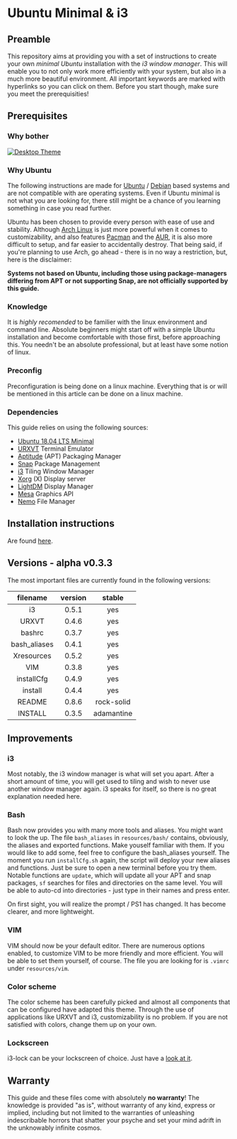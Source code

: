# Ubuntu Minimal & i3

## Preamble

This repository aims at providing you with a set of instructions to create your own *minimal Ubuntu* installation with the *i3 window manager*. This will enable you to not only work more efficiently with your system, but also in a much more beautiful environment. All important keywords are marked with hyperlinks so you can click on them. Before you start though, make sure you meet the prerequisities!

## Prerequisites

### Why bother

[![Desktop Theme](resources/others/desktopTheme.png)](https://www.reddit.com/r/unixporn/)

### Why Ubuntu

The following instructions are made for [Ubuntu](https://wiki.archlinux.org/index.php/Arch_compared_to_other_distributions#Ubuntu) / [Debian](https://wiki.archlinux.org/index.php/Arch_compared_to_other_distributions#General) based systems and are not compatible with are operating systems. Even if Ubuntu minimal is not what you are looking for, there still might be a chance of you learning something in case you read further.

Ubuntu has been chosen to provide every person with ease of use and stability. Although [Arch Linux](https://wiki.archlinux.org/index.php/Arch_Linux) is just more powerful when it comes to customizability, and also features [Pacman](https://wiki.archlinux.org/index.php/Pacman) and the [AUR](https://wiki.archlinux.org/index.php/Arch_User_Repository), it is also more difficult to setup, and far easier to accidentally destroy. That being said, if you're planning to use Arch, go ahead - there is in no way a restriction, but, here is the disclaimer:

**Systems not based on Ubuntu, including those using package-managers differing from APT or not supporting Snap, are not officially supported by this guide.**

### Knowledge

It is *highly recomended* to be familier with the linux environment and command line. Absolute beginners might start off with a simple Ubuntu installation and become comfortable with those first, before approaching this. You needn't be an absolute professional, but at least have some notion of linux.

### Preconfig

Preconfiguration is being done on a linux machine. Everything that is or will be mentioned in this article can be done on a linux machine.

### Dependencies

This guide relies on using the following sources:

* [Ubuntu 18.04 LTS Minimal](https://help.ubuntu.com/community/Installation/MinimalCD)
* [URXVT](https://wiki.archlinux.org/index.php/Rxvt-unicode) Terminal Emulator
* [Aptitude](https://wiki.debian.org/Aptitude) (APT) Packaging Manager
* [Snap](https://wiki.archlinux.org/index.php/Snap) Package Management
* [i3](https://wiki.archlinux.org/index.php/I3) Tiling Window Manager
* [Xorg](https://wiki.archlinux.org/index.php/Xorg) (X) Display server
* [LightDM](https://wiki.archlinux.org/index.php/LightDM) Display Manager
* [Mesa](https://en.wikipedia.org/wiki/Mesa_%28computer_graphics%29) Graphics API
* [Nemo](https://wiki.archlinux.org/index.php/Nemo) File Manager

## Installation instructions

Are found [here](./INSTALL.md).

## Versions - alpha v0.3.3

The most important files are currently found in the following versions:

| filename                   | version                    | stable                 |
|:--------------------------:|:--------------------------:|:----------------------:|
| i3                         | 0.5.1                      | yes                    |
| URXVT                      | 0.4.6                      | yes                    |
| bashrc                     | 0.3.7                      | yes                    |
| bash_aliases               | 0.4.1                      | yes                    |
| Xresources                 | 0.5.2                      | yes                    |
| VIM                        | 0.3.8                      | yes                    |
| installCfg                 | 0.4.9                      | yes                    |
| install                    | 0.4.4                      | yes                    |
| README                     | 0.8.6                      | rock-solid             |
| INSTALL                    | 0.3.5                      | adamantine             |

## Improvements

### i3

Most notably, the i3 window manager is what will set you apart. After a short amount of time, you will get used to tiling and wish to never use another window manager again. i3 speaks for itself, so there is no great explanation needed here.

### Bash

Bash now provides you with many more tools and aliases. You might want to look the up. The file `bash_aliases` in `resources/bash/` contains, obviously, the aliases and exported functions. Make youself familiar with them. If you would like to add some, feel free to configure the bash_aliases yourself. The moment you run `installCfg.sh` again, the script will deploy your new aliases and functions. Just be sure to open a new terminal before you try them. Notable functions are `update`, which will update all your APT and snap packages, `sf` searches for files and directories on the same level. You will be able to auto-cd into directories - just type in their names and press enter.

On first sight, you will realize the prompt / PS1 has changed. It has become clearer, and more lightweight.

### VIM

VIM should now be your default editor. There are numerous options enabled, to customize VIM to be more friendly and more efficient. You will be able to set them yourself, of course. The file you are looking for is `.vimrc` under `resources/vim`.

### Color scheme

The color scheme has been carefully picked and almost all components that can be configured have adapted this theme. Through the use of applications like URXVT and i3, customizability is no problem. If you are not satisfied with colors, change them up on your own.

### Lockscreen

i3-lock can be your lockscreen of choice. Just have a [look at it](https://raw.githubusercontent.com/meskarune/i3lock-fancy/master/screenshot.png).

## Warranty

This guide and these files come with absolutely **no warranty**! The knowledge is provided "as is", without warranty of any kind, express or implied, including but not limited to the warranties of unleashing indescribable horrors that shatter your psyche and set your mind adrift in the unknowably infinite cosmos.
